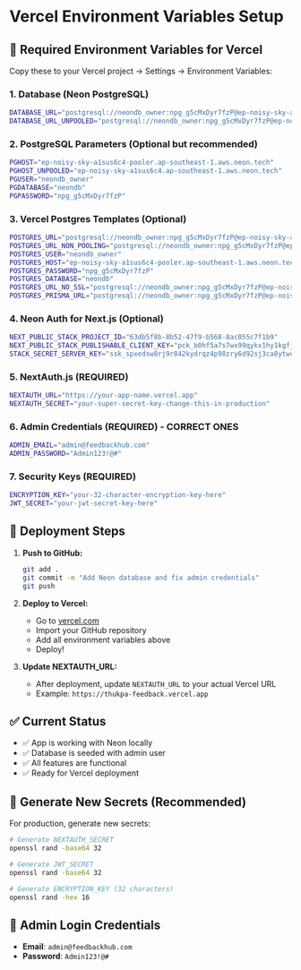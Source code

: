 # Vercel Environment Variables Setup

## 🔑 **Required Environment Variables for Vercel**

Copy these to your Vercel project → Settings → Environment Variables:

### **1. Database (Neon PostgreSQL)**

```bash
DATABASE_URL="postgresql://neondb_owner:npg_g5cMxDyr7fzP@ep-noisy-sky-a1sus6c4-pooler.ap-southeast-1.aws.neon.tech/neondb?sslmode=require"
DATABASE_URL_UNPOOLED="postgresql://neondb_owner:npg_g5cMxDyr7fzP@ep-noisy-sky-a1sus6c4.ap-southeast-1.aws.neon.tech/neondb?sslmode=require"
```

### **2. PostgreSQL Parameters (Optional but recommended)**

```bash
PGHOST="ep-noisy-sky-a1sus6c4-pooler.ap-southeast-1.aws.neon.tech"
PGHOST_UNPOOLED="ep-noisy-sky-a1sus6c4.ap-southeast-1.aws.neon.tech"
PGUSER="neondb_owner"
PGDATABASE="neondb"
PGPASSWORD="npg_g5cMxDyr7fzP"
```

### **3. Vercel Postgres Templates (Optional)**

```bash
POSTGRES_URL="postgresql://neondb_owner:npg_g5cMxDyr7fzP@ep-noisy-sky-a1sus6c4-pooler.ap-southeast-1.aws.neon.tech/neondb?sslmode=require"
POSTGRES_URL_NON_POOLING="postgresql://neondb_owner:npg_g5cMxDyr7fzP@ep-noisy-sky-a1sus6c4.ap-southeast-1.aws.neon.tech/neondb?sslmode=require"
POSTGRES_USER="neondb_owner"
POSTGRES_HOST="ep-noisy-sky-a1sus6c4-pooler.ap-southeast-1.aws.neon.tech"
POSTGRES_PASSWORD="npg_g5cMxDyr7fzP"
POSTGRES_DATABASE="neondb"
POSTGRES_URL_NO_SSL="postgresql://neondb_owner:npg_g5cMxDyr7fzP@ep-noisy-sky-a1sus6c4-pooler.ap-southeast-1.aws.neon.tech/neondb"
POSTGRES_PRISMA_URL="postgresql://neondb_owner:npg_g5cMxDyr7fzP@ep-noisy-sky-a1sus6c4-pooler.ap-southeast-1.aws.neon.tech/neondb?connect_timeout=15&sslmode=require"
```

### **4. Neon Auth for Next.js (Optional)**

```bash
NEXT_PUBLIC_STACK_PROJECT_ID="63db5f8b-8b52-47f9-b568-8ac055c7f1b9"
NEXT_PUBLIC_STACK_PUBLISHABLE_CLIENT_KEY="pck_b0hf5a7s7wx99qykx1hy1kgfjhwkexyzgx0824kwdgtq8"
STACK_SECRET_SERVER_KEY="ssk_spxedsw8rj9r842kydrqz4p98zry6d92sj3ca8ytwcktg"
```

### **5. NextAuth.js (REQUIRED)**

```bash
NEXTAUTH_URL="https://your-app-name.vercel.app"
NEXTAUTH_SECRET="your-super-secret-key-change-this-in-production"
```

### **6. Admin Credentials (REQUIRED) - CORRECT ONES**

```bash
ADMIN_EMAIL="admin@feedbackhub.com"
ADMIN_PASSWORD="Admin123!@#"
```

### **7. Security Keys (REQUIRED)**

```bash
ENCRYPTION_KEY="your-32-character-encryption-key-here"
JWT_SECRET="your-jwt-secret-key-here"
```

## 🚀 **Deployment Steps**

1. **Push to GitHub:**

   ```bash
   git add .
   git commit -m "Add Neon database and fix admin credentials"
   git push
   ```

2. **Deploy to Vercel:**

   - Go to [vercel.com](https://vercel.com)
   - Import your GitHub repository
   - Add all environment variables above
   - Deploy!

3. **Update NEXTAUTH_URL:**
   - After deployment, update `NEXTAUTH_URL` to your actual Vercel URL
   - Example: `https://thukpa-feedback.vercel.app`

## ✅ **Current Status**

- ✅ App is working with Neon locally
- ✅ Database is seeded with admin user
- ✅ All features are functional
- ✅ Ready for Vercel deployment

## 🔧 **Generate New Secrets (Recommended)**

For production, generate new secrets:

```bash
# Generate NEXTAUTH_SECRET
openssl rand -base64 32

# Generate JWT_SECRET
openssl rand -base64 32

# Generate ENCRYPTION_KEY (32 characters)
openssl rand -hex 16
```

## 🔑 **Admin Login Credentials**

- **Email**: `admin@feedbackhub.com`
- **Password**: `Admin123!@#`
